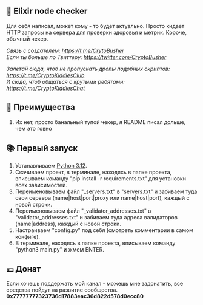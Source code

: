 ## 🚀 Elixir node checker
Для себя написал, может кому - то будет актуально. Просто кидает HTTP запросы на сервера для проверки здоровья и метрик. Короче, обычный чекер.

<i>Связь с создателем: https://t.me/CrytoBusher</i> <br>
<i>Если ты больше по Твиттеру: https://twitter.com/CryptoBusher</i> <br>

<i>Залетай сюда, чтоб не пропускать дропы подобных скриптов: https://t.me/CryptoKiddiesClub</i> <br>
<i>И сюда, чтоб общаться с крутыми ребятами: https://t.me/CryptoKiddiesChat</i> <br>

## 🤔 Преимущества
1. Их нет, просто банальный тупой чекер, я README писал дольше, чем это говно

## 📚 Первый запуск
1. Устанавливаем [Python 3.12](https://www.python.org/downloads/).
2. Скачиваем проект, в терминале, находясь в папке проекта, вписываем команду "pip install -r requirements.txt" для установки всех зависимостей.
3. Переименовываем файл "_servers.txt" в "servers.txt" и забиваем туда свои сервера (name|host|port|proxy или name|host|port), каждый с новой строки.
4. Переименовываем файл "_validator_addresses.txt" в "validator_addresses.txt" и забиваем туда адреса валидаторов (name|address), каждый с новой строки.
5. Настраиваем "config.py" под себя (смотреть комментарии в самом конфиге).
6. В терминале, находясь в папке проекта, вписываем команду "python3 main.py" и жмем ENTER.

## 💴 Донат
Если хочешь поддержать мой канал - можешь мне задонатить, все средства пойдут на развитие сообщества.
<b>0x77777777323736d17883eac36d822d578d0ecc80<b>